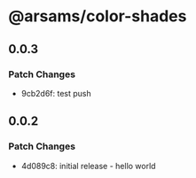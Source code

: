 # @arsams/color-shades

## 0.0.3

### Patch Changes

- 9cb2d6f: test push

## 0.0.2

### Patch Changes

- 4d089c8: initial release - hello world
